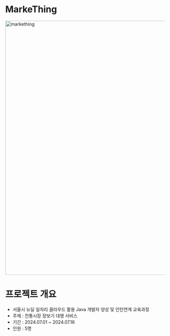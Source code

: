 # MarkeThing
<img width="800" alt="markething" src="https://github.com/user-attachments/assets/4cf80504-0705-4542-a083-4d4e860ec44a">
<br/>

# 프로젝트 개요
- 서울시 뉴딜 일자리 클라우드 활용 Java 개발자 양성 및 인턴연계 교육과정
- 주제 : 전통시장 장보기 대행 서비스
- 기간 : 2024.07.01 ~ 2024.07.16
- 인원 : 5명

